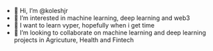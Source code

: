 - 👋 Hi, I’m @koleshjr
- 👀 I’m interested in machine learning, deep learning  and web3
- 🌱 I want to learn vyper, hopefully when i get time
- 💞️ I’m looking to collaborate on machine learning and deep learning projects in Agricuture, Health and Fintech


<!---
koleshjr/koleshjr is a ✨ special ✨ repository because its `README.md` (this file) appears on your GitHub profile.
You can click the Preview link to take a look at your changes.
--->
